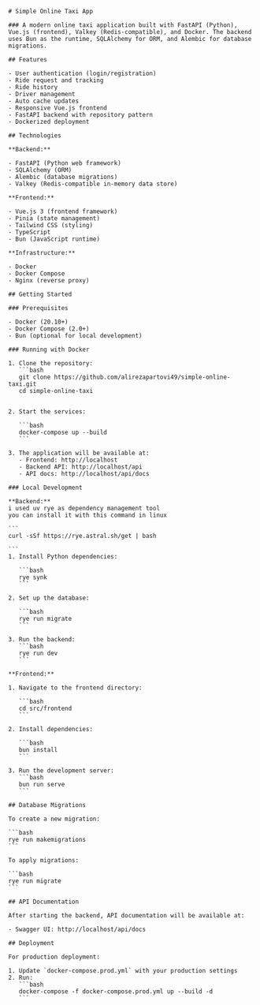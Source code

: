 ````
# Simple Online Taxi App

### A modern online taxi application built with FastAPI (Python), Vue.js (frontend), Valkey (Redis-compatible), and Docker. The backend uses Bun as the runtime, SQLAlchemy for ORM, and Alembic for database migrations.

## Features

- User authentication (login/registration)
- Ride request and tracking
- Ride history
- Driver management
- Auto cache updates
- Responsive Vue.js frontend
- FastAPI backend with repository pattern
- Dockerized deployment

## Technologies

**Backend:**

- FastAPI (Python web framework)
- SQLAlchemy (ORM)
- Alembic (database migrations)
- Valkey (Redis-compatible in-memory data store)

**Frontend:**

- Vue.js 3 (frontend framework)
- Pinia (state management)
- Tailwind CSS (styling)
- TypeScript
- Bun (JavaScript runtime)

**Infrastructure:**

- Docker
- Docker Compose
- Nginx (reverse proxy)

## Getting Started

### Prerequisites

- Docker (20.10+)
- Docker Compose (2.0+)
- Bun (optional for local development)

### Running with Docker

1. Clone the repository:
   ```bash
   git clone https://github.com/alirezapartovi49/simple-online-taxi.git
   cd simple-online-taxi
````

````

2. Start the services:

   ```bash
   docker-compose up --build
   ```

3. The application will be available at:
   - Frontend: http://localhost
   - Backend API: http://localhost/api
   - API docs: http://localhost/api/docs

### Local Development

**Backend:**
i used uv rye as dependency management tool
you can install it with this command in linux

```
curl -sSf https://rye.astral.sh/get | bash

```
1. Install Python dependencies:

   ```bash
   rye synk
   ```

2. Set up the database:

   ```bash
   rye run migrate
   ```

3. Run the backend:
   ```bash
   rye run dev
   ```

**Frontend:**

1. Navigate to the frontend directory:

   ```bash
   cd src/frontend
   ```

2. Install dependencies:

   ```bash
   bun install
   ```

3. Run the development server:
   ```bash
   bun run serve
   ```

## Database Migrations

To create a new migration:

```bash
rye run makemigrations
```

To apply migrations:

```bash
rye run migrate
```

## API Documentation

After starting the backend, API documentation will be available at:

- Swagger UI: http://localhost/api/docs

## Deployment

For production deployment:

1. Update `docker-compose.prod.yml` with your production settings
2. Run:
   ```bash
   docker-compose -f docker-compose.prod.yml up --build -d
   ```
````
